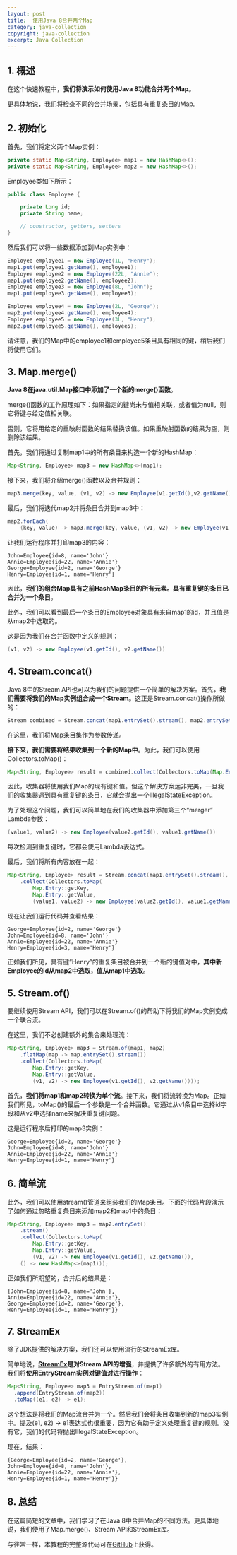 ```yaml
---
layout: post
title:  使用Java 8合并两个Map
category: java-collection
copyright: java-collection
excerpt: Java Collection
---
```


## 1. 概述

在这个快速教程中，**我们将演示如何使用Java 8功能合并两个Map**。

更具体地说，我们将检查不同的合并场景，包括具有重复条目的Map。

## 2. 初始化

首先，我们将定义两个Map实例：

```java
private static Map<String, Employee> map1 = new HashMap<>();
private static Map<String, Employee> map2 = new HashMap<>();
```

Employee类如下所示：

```java
public class Employee {

    private Long id;
    private String name;

    // constructor, getters, setters
}
```

然后我们可以将一些数据添加到Map实例中：

```java
Employee employee1 = new Employee(1L, "Henry");
map1.put(employee1.getName(), employee1);
Employee employee2 = new Employee(22L, "Annie");
map1.put(employee2.getName(), employee2);
Employee employee3 = new Employee(8L, "John");
map1.put(employee3.getName(), employee3);

Employee employee4 = new Employee(2L, "George");
map2.put(employee4.getName(), employee4);
Employee employee5 = new Employee(3L, "Henry");
map2.put(employee5.getName(), employee5);
```

请注意，我们的Map中的employee1和employee5条目具有相同的键，稍后我们将使用它们。

## 3. Map.merge()

**Java 8在java.util.Map接口中添加了一个新的merge()函数**。

merge()函数的工作原理如下：如果指定的键尚未与值相关联，或者值为null，则它将键与给定值相关联。

否则，它将用给定的重映射函数的结果替换该值。如果重映射函数的结果为空，则删除该结果。

首先，我们将通过复制map1中的所有条目来构造一个新的HashMap：

```java
Map<String, Employee> map3 = new HashMap<>(map1);
```

接下来，我们将介绍merge()函数以及合并规则：

```java
map3.merge(key, value, (v1, v2) -> new Employee(v1.getId(),v2.getName())
```

最后，我们将迭代map2并将条目合并到map3中：

```java
map2.forEach(
    (key, value) -> map3.merge(key, value, (v1, v2) -> new Employee(v1.getId(),v2.getName())));
```

让我们运行程序并打印map3的内容：

```text
John=Employee{id=8, name='John'}
Annie=Employee{id=22, name='Annie'}
George=Employee{id=2, name='George'}
Henry=Employee{id=1, name='Henry'}
```

因此，**我们的组合Map具有之前HashMap条目的所有元素。具有重复键的条目已合并为一个条目**。

此外，我们可以看到最后一个条目的Employee对象具有来自map1的id，并且值是从map2中选取的。

这是因为我们在合并函数中定义的规则：

```java
(v1, v2) -> new Employee(v1.getId(), v2.getName())
```

## 4. Stream.concat()

Java 8中的Stream API也可以为我们的问题提供一个简单的解决方案。首先，**我们需要将我们的Map实例组合成一个Stream**。这正是Stream.concat()操作所做的：

```java
Stream combined = Stream.concat(map1.entrySet().stream(), map2.entrySet().stream());
```

在这里，我们将Map条目集作为参数传递。

**接下来，我们需要将结果收集到一个新的Map中**。为此，我们可以使用Collectors.toMap()：

```java
Map<String, Employee> result = combined.collect(Collectors.toMap(Map.Entry::getKey, Map.Entry::getValue));
```

因此，收集器将使用我们Map的现有键和值。但这个解决方案远非完美，一旦我们的收集器遇到具有重复键的条目，它就会抛出一个IllegalStateException。

为了处理这个问题，我们可以简单地在我们的收集器中添加第三个“merger” Lambda参数：

```java
(value1, value2) -> new Employee(value2.getId(), value1.getName())
```

每次检测到重复键时，它都会使用Lambda表达式。

最后，我们将所有内容放在一起：

```java
Map<String, Employee> result = Stream.concat(map1.entrySet().stream(), map2.entrySet().stream())
    .collect(Collectors.toMap(
        Map.Entry::getKey, 
        Map.Entry::getValue,
        (value1, value2) -> new Employee(value2.getId(), value1.getName())));
```

现在让我们运行代码并查看结果：

```text
George=Employee{id=2, name='George'}
John=Employee{id=8, name='John'}
Annie=Employee{id=22, name='Annie'}
Henry=Employee{id=3, name='Henry'}
```

正如我们所见，具有键“Henry”的重复条目被合并到一个新的键值对中，**其中新Employee的id从map2中选取，值从map1中选取**。

## 5. Stream.of()

要继续使用Stream API，我们可以在Stream.of()的帮助下将我们的Map实例变成一个联合流。

在这里，我们不必创建额外的集合来处理流：

```java
Map<String, Employee> map3 = Stream.of(map1, map2)
    .flatMap(map -> map.entrySet().stream())
    .collect(Collectors.toMap(
        Map.Entry::getKey,
        Map.Entry::getValue,
        (v1, v2) -> new Employee(v1.getId(), v2.getName())));
```

首先，**我们将map1和map2转换为单个流**。接下来，我们将流转换为Map。正如我们所见，toMap()的最后一个参数是一个合并函数。它通过从v1条目中选择id字段和从v2中选择name来解决重复键问题。

这是运行程序后打印的map3实例：

```text
George=Employee{id=2, name='George'}
John=Employee{id=8, name='John'}
Annie=Employee{id=22, name='Annie'}
Henry=Employee{id=1, name='Henry'}
```

## 6. 简单流

此外，我们可以使用stream()管道来组装我们的Map条目。下面的代码片段演示了如何通过忽略重复条目来添加map2和map1中的条目：

```java
Map<String, Employee> map3 = map2.entrySet()
    .stream()
    .collect(Collectors.toMap(
        Map.Entry::getKey,
        Map.Entry::getValue,
        (v1, v2) -> new Employee(v1.getId(), v2.getName()),
    () -> new HashMap<>(map1)));
```

正如我们所期望的，合并后的结果是：

```text
{John=Employee{id=8, name='John'}, 
Annie=Employee{id=22, name='Annie'}, 
George=Employee{id=2, name='George'}, 
Henry=Employee{id=1, name='Henry'}}
```

## 7. StreamEx

除了JDK提供的解决方案，我们还可以使用流行的StreamEx库。

简单地说，**[StreamEx](https://www.baeldung.com/streamex)是对Stream API的增强**，并提供了许多额外的有用方法。我们将**使用EntryStream实例对键值对进行操作**：

```java
Map<String, Employee> map3 = EntryStream.of(map1)
  .append(EntryStream.of(map2))
  .toMap((e1, e2) -> e1);
```

这个想法是将我们的Map流合并为一个。然后我们会将条目收集到新的map3实例中。提及(e1, e2) -> e1表达式也很重要，因为它有助于定义处理重复键的规则。没有它，我们的代码将抛出IllegalStateException。

现在，结果：

```text
{George=Employee{id=2, name='George'}, 
John=Employee{id=8, name='John'}, 
Annie=Employee{id=22, name='Annie'}, 
Henry=Employee{id=1, name='Henry'}}
```

## 8. 总结

在这篇简短的文章中，我们学习了在Java 8中合并Map的不同方法。更具体地说，我们使用了Map.merge()、Stream API和StreamEx库。

与往常一样，本教程的完整源代码可在[GitHub](https://github.com/tuyucheng7/taketoday-tutorial4j/tree/master/java-core-modules/java-collections-maps-2)上获得。